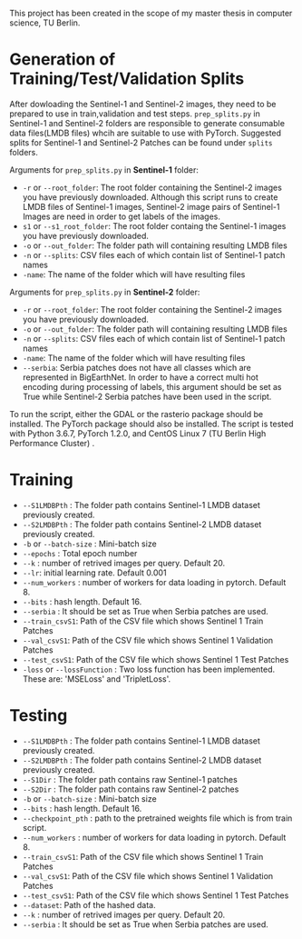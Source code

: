 This project has been created in the scope of my master thesis in computer science, TU Berlin.

# Generation of Training/Test/Validation Splits
After dowloading the Sentinel-1 and Sentinel-2 images, they need to be prepared to use in train,validation and test steps. `prep_splits.py` in Sentinel-1 and Sentinel-2 folders are responsible to generate consumable data files(LMDB files) whcih are suitable to use with PyTorch. Suggested splits for Sentinel-1 and Sentinel-2 Patches can be found under `splits` folders. 

Arguments for `prep_splits.py` in **Sentinel-1** folder:
* `-r` or `--root_folder`: The root folder containing the Sentinel-2 images you have previously downloaded. Although this script runs to create LMDB files of Sentinel-1 images, Sentinel-2 image pairs of Sentinel-1 Images are need in order to get labels of the images.
* `s1` or `--s1_root_folder`: The root folder containg the Sentinel-1 images you have previously downloaded. 
* `-o` or `--out_folder`: The folder path will containing resulting LMDB files
* `-n` or `--splits`: CSV files each of which contain list of Sentinel-1 patch names
* `-name`: The name of the folder which will have resulting files

Arguments for `prep_splits.py` in **Sentinel-2** folder:
* `-r` or `--root_folder`: The root folder containing the Sentinel-2 images you have previously downloaded.
* `-o` or `--out_folder`: The folder path will containing resulting LMDB files
* `-n` or `--splits`: CSV files each of which contain list of Sentinel-1 patch names
* `-name`: The name of the folder which will have resulting files
* `--serbia`: Serbia patches does not have all classes which are represented in BigEarthNet. In order to have a correct multi hot encoding during processing of labels, this argument should be set as True while Sentinel-2 Serbia patches have been used in the script. 


To run the script, either the GDAL or the rasterio package should be installed. The PyTorch package should also be installed. The script is tested with Python 3.6.7, PyTorch 1.2.0, and CentOS Linux 7 (TU Berlin High Performance Cluster) . 

# Training
* `--S1LMDBPth` : The folder path contains Sentinel-1 LMDB dataset previously created.
* `--S2LMDBPth` : The folder path contains Sentinel-2 LMDB dataset previously created.
* `-b` or `--batch-size` : Mini-batch size
* `--epochs` : Total epoch number
* `--k` : number of retrived images per query. Default 20.
* `--lr`: initial learning rate. Default 0.001
* `--num_workers` : number of workers for data loading in pytorch. Default 8.
* `--bits` : hash length. Default 16.
* `--serbia` : It should be set as True when Serbia patches are used. 
* `--train_csvS1`: Path of the CSV file which shows Sentinel 1 Train Patches
* `--val_csvS1`: Path of the CSV file which shows Sentinel 1 Validation Patches
* `--test_csvS1`: Path of the CSV file which shows Sentinel 1 Test Patches
* `-loss` or `--lossFunction` : Two loss function has been implemented. These are: 'MSELoss' and 'TripletLoss'.



# Testing
* `--S1LMDBPth` : The folder path contains Sentinel-1 LMDB dataset previously created.
* `--S2LMDBPth` : The folder path contains Sentinel-2 LMDB dataset previously created.
* `--S1Dir` : The folder path contains raw Sentinel-1 patches
* `--S2Dir` : The folder path contains raw Sentinel-2 patches
* `-b` or `--batch-size` : Mini-batch size
* `--bits` : hash length. Default 16.
* `--checkpoint_pth` : path to the pretrained weights file which is from train script.
* `--num_workers` : number of workers for data loading in pytorch. Default 8.
* `--train_csvS1`: Path of the CSV file which shows Sentinel 1 Train Patches
* `--val_csvS1`: Path of the CSV file which shows Sentinel 1 Validation Patches
* `--test_csvS1`: Path of the CSV file which shows Sentinel 1 Test Patches
* `--dataset`: Path of the hashed data.
* `--k` : number of retrived images per query. Default 20.
* `--serbia` : It should be set as True when Serbia patches are used. 
















